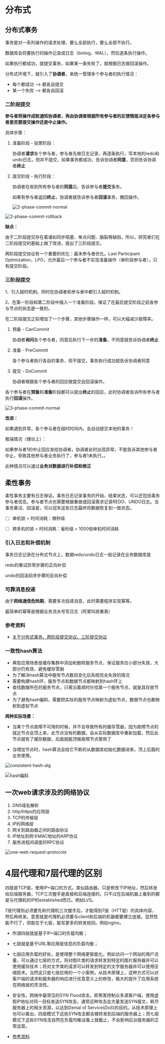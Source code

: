 # 分布式



## 分布式事务

事务是对一系列操作的请求处理，要么全部执行，要么全部不执行。

数据库会将要执行的操作记录成日志（binlog、WAL），然后逐条执行操作。

如果执行都成功，就提交事务，如果某一条失败了，就根据日志做回滚操作。

分布式环境下，就引入了**协调者**，来统一管理多个参与者的执行情况：

- 每个都成功 --> 都各自提交
- 某一个失败 --> 都各自回滚



### 二阶段提交

**参与者将操作成败通知协调者，再由协调者根据所有参与者的反馈情报决定各参与者是否要提交操作还是中止操作。**

具体步骤：

1. 准备阶段 - 投票阶段：

   协调者**请求**各个参与者，参与者先做日志记录，再逐条执行，写本地的redo和undo日志，但并不提交，如果事务都成功，告诉协调者**同意**，否则告诉协调者**终止**

2. 提交阶段 - 执行阶段：

   协调者在收到所有参与者的**同意**后，告诉参与者**提交**事务。

   如果有参与者返回**终止**，协调者就告诉参与者**回滚**事务，撤回操作。

   ![2-phase-commit-normal](../devops/pictures/2-phase-commit-normal.png)

![2-phase-commit-rollback](../devops/pictures/2-phase-commit-rollback.png)

**缺点：**

由于二阶段提交存在着诸如同步阻塞、单点问题、脑裂等缺陷，所以，研究者们在二阶段提交的基础上做了改进，提出了三阶段提交。

两阶段提交协议有一个重要的优化：最末参与者优化。Last Participant Optimization，LPO，允许最后一个参与者不实现准备操作（单阶段参与者），只有提交阶段。



### 三阶段提交

1、引入超时机制。同时在协调者和参与者中都引入超时机制。

2、在第一阶段和第二阶段中插入一个准备阶段。保证了在最后提交阶段之前各参与节点的状态是一致的。



在二阶段提交之前增加了一个步骤，其他步骤操作一样，可以大幅减少故障率。

1. 预备 - CanCommit

   协调者**询问**各个参与者，同意后执行下一步的**准备**，不同意就告诉协调者**终止**

2. 准备 - PreCommit

   各个参与者执行各自的事务，但不提交，事务执行成功就告诉协调者同意

3. 提交 - DoCommit

   协调者根据各个参与者的回应做提交会回滚操作。

各个参与者在**预备**和**准备**阶段都可以提出**终止**的回应，此时协调者告诉所有参与者执行**回滚**操作。

![3-phase-commit-normal](../devops/pictures/3-phase-commit-normal.png)

**改进：**

如果遇到异常，各个参与者在超时时间内，会自动提交本地的事务！

极端情况（理论上）：

如果参与者1的中止回应发给协调者，协调者此时出现异常，不能告诉其他参与者中止，导致其他参与者业务执行了，参与者1未执行。。

此种情况可以通过**业务对数据进行补偿和修正**



## 柔性事务

柔性事务主要有日志保证。事务日志记录事务的开始、结束状态，可以还包括事务参与者信息。参与者节点也需要根据重做或回滚需求记录REDO、UNDO日志。当事务重试、回滚是，可以冠军这些日志最终将数据恢复到一致状态。



- [ ] 单机锁 = 时间消耗：微秒级

- [ ] 跨多机的锁 = 时间消耗：毫秒级 = 1000倍单机时间消耗

  

### 引入日志和补偿机制

事务日志记录在分布式节点上，数据redo/undo日志一般记录在业务数据库是

redo的重试异常步骤的正向补偿

undo的回滚前序步骤的反向补偿



### 可靠消息投递

由于**网络通信危险期**，需要多次投递消息，此时需要程序实现幂等。

最简单的幂等是根据业务流水号写日志（阿里叫排重表）



### 参考资料

- [关于分布式事务、两阶段提交协议、三阶提交协议](https://mp.weixin.qq.com/s/-92_4hQRXjj7x02Sc2IYqg)



### 一致性hash算法

- 典型应用场景是缓存集群中添加和删除服务节点，保证服务仅小部分失效，大部分仍有效，避免缓存雪崩
- 为了解决hash算法中服务节点数目变化后系统完全失效的情况
- 需要构建hash环，服务节点和数据节点都映射到hash环上
- 查找数据所在的服务节点，只需沿着顺时针找第一个服务节点，就是其存放节点
- 为了避免hash偏斜，需要把实际的服务节点映射为虚拟节点，数据节点也都映射到虚拟节点

**两种实际场景：**

- 当某个节点故障不可用的时候，并不会导致所有的缓存雪崩，因为故障节点的就近节点会顶上来，此节点没有的数据，会从实际数据库中重新加载，然后此节点就有了缓存数据，后面就能顶做故障节点使用了

- 当增加节点时，hash算法会给它不断的从数据库初始化数据进来，顶上后面的业务使用。

  

![consistent-hash-alg](../devops/pictures/consistent-hash-alg.png)





![hash偏斜](../devops/pictures/hash偏斜.png)



## 一次web请求涉及的网络协议

1. DNS域名解析
2. http/https的应用层
3. TCP的传输层
4. IP的网络层
5. 网关到路由器之间的路由协议
6. IP地址到网卡MAC地址的ARP协议
7. 服务进程间调度的RPC协议

![one-web-request-protocols](../devops/pictures/one-web-request-protocols.png)



# 4层代理和7层代理的区别

四层是TCP层，使用IP+端口的方式。类似路由器，只是修改下IP地址，然后转发给后端服务器，TCP三次握手是直接和后端连接的。只不过在后端机器上看到的都是与代理机的IP的established而已。例如LVS。

7层代理则必须要先和代理机三次握手后，才能得到7层（HTT层）的具体内容，然后再转发。意思就是代理机必须要与client和后端的机器都要建立连接。显然性能不行了，但胜在于七层，能写更多的转发规则。例如nginx。

- 所谓四层就是基于IP+端口的负载均衡；
- 七层就是基于URL等应用层信息的负载均衡；
- 七层应用负载的好处，是使得整个网络更智能化。例如访问一个网站的用户流量，可以通过七层的方式，将对图片类的请求转发到特定的图片服务器并可以使用缓存技术；将对文字类的请求可以转发到特定的文字服务器并可以使用压缩技术。当然这只是七层应用的一个小案例，从技术原理上，这种方式可以对客户端的请求和服务器的响应进行任意意义上的修改，极大的提升了应用系统在网络层的灵活性。
- 安全性。网络中最常见的SYN Flood攻击，即黑客控制众多源客户端，使用虚假IP地址对同一目标发送SYN攻击，通常这种攻击会大量发送SYN报文，耗尽服务器上的相关资源，以达到Denial of Service(*DoS*)的目的。从技术原理上也可以看出，四层模式下这些SYN攻击都会被转发到后端的服务器上；而七层模式下这些SYN攻击自然在负载均衡设备上就截止，不会影响后台服务器的正常运营。

- [参考资料](https://www.jianshu.com/p/7385b2a4141f)

